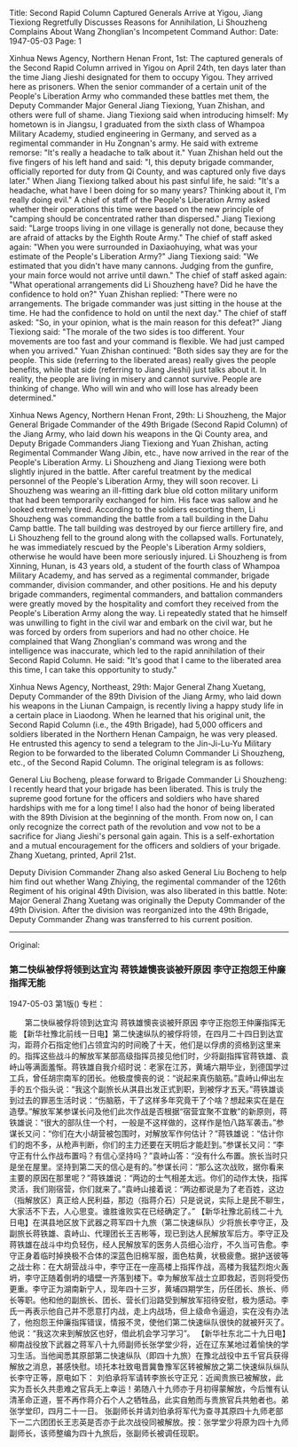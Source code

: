 Title: Second Rapid Column Captured Generals Arrive at Yigou, Jiang Tiexiong Regretfully Discusses Reasons for Annihilation, Li Shouzheng Complains About Wang Zhonglian's Incompetent Command
Author:
Date: 1947-05-03
Page: 1

Xinhua News Agency, Northern Henan Front, 1st: The captured generals of the Second Rapid Column arrived in Yigou on April 24th, ten days later than the time Jiang Jieshi designated for them to occupy Yigou. They arrived here as prisoners. When the senior commander of a certain unit of the People's Liberation Army who commanded these battles met them, the Deputy Commander Major General Jiang Tiexiong, Yuan Zhishan, and others were full of shame. Jiang Tiexiong said when introducing himself: My hometown is in Jiangsu, I graduated from the sixth class of Whampoa Military Academy, studied engineering in Germany, and served as a regimental commander in Hu Zongnan's army. He said with extreme remorse: "It's really a headache to talk about it." Yuan Zhishan held out the five fingers of his left hand and said: "I, this deputy brigade commander, officially reported for duty from Qi County, and was captured only five days later." When Jiang Tiexiong talked about his past sinful life, he said: "It's a headache, what have I been doing for so many years? Thinking about it, I'm really doing evil." A chief of staff of the People's Liberation Army asked whether their operations this time were based on the new principle of "camping should be concentrated rather than dispersed." Jiang Tiexiong said: "Large troops living in one village is generally not done, because they are afraid of attacks by the Eighth Route Army." The chief of staff asked again: "When you were surrounded in Daxiaohuying, what was your estimate of the People's Liberation Army?" Jiang Tiexiong said: "We estimated that you didn't have many cannons. Judging from the gunfire, your main force would not arrive until dawn." The chief of staff asked again: "What operational arrangements did Li Shouzheng have? Did he have the confidence to hold on?" Yuan Zhishan replied: "There were no arrangements. The brigade commander was just sitting in the house at the time. He had the confidence to hold on until the next day." The chief of staff asked: "So, in your opinion, what is the main reason for this defeat?" Jiang Tiexiong said: "The morale of the two sides is too different. Your movements are too fast and your command is flexible. We had just camped when you arrived." Yuan Zhishan continued: "Both sides say they are for the people. This side (referring to the liberated areas) really gives the people benefits, while that side (referring to Jiang Jieshi) just talks about it. In reality, the people are living in misery and cannot survive. People are thinking of change. Who will win and who will lose has already been determined."

Xinhua News Agency, Northern Henan Front, 29th: Li Shouzheng, the Major General Brigade Commander of the 49th Brigade (Second Rapid Column) of the Jiang Army, who laid down his weapons in the Qi County area, and Deputy Brigade Commanders Jiang Tiexiong and Yuan Zhishan, acting Regimental Commander Wang Jibin, etc., have now arrived in the rear of the People's Liberation Army. Li Shouzheng and Jiang Tiexiong were both slightly injured in the battle. After careful treatment by the medical personnel of the People's Liberation Army, they will soon recover. Li Shouzheng was wearing an ill-fitting dark blue old cotton military uniform that had been temporarily exchanged for him. His face was sallow and he looked extremely tired. According to the soldiers escorting them, Li Shouzheng was commanding the battle from a tall building in the Dahu Camp battle. The tall building was destroyed by our fierce artillery fire, and Li Shouzheng fell to the ground along with the collapsed walls. Fortunately, he was immediately rescued by the People's Liberation Army soldiers, otherwise he would have been more seriously injured. Li Shouzheng is from Xinning, Hunan, is 43 years old, a student of the fourth class of Whampoa Military Academy, and has served as a regimental commander, brigade commander, division commander, and other positions. He and his deputy brigade commanders, regimental commanders, and battalion commanders were greatly moved by the hospitality and comfort they received from the People's Liberation Army along the way. Li repeatedly stated that he himself was unwilling to fight in the civil war and embark on the civil war, but he was forced by orders from superiors and had no other choice. He complained that Wang Zhonglian's command was wrong and the intelligence was inaccurate, which led to the rapid annihilation of their Second Rapid Column. He said: "It's good that I came to the liberated area this time, I can take this opportunity to study."

Xinhua News Agency, Northeast, 29th: Major General Zhang Xuetang, Deputy Commander of the 89th Division of the Jiang Army, who laid down his weapons in the Liunan Campaign, is recently living a happy study life in a certain place in Liaodong. When he learned that his original unit, the Second Rapid Column (i.e., the 49th Brigade), had 5,000 officers and soldiers liberated in the Northern Henan Campaign, he was very pleased. He entrusted this agency to send a telegram to the Jin-Ji-Lu-Yu Military Region to be forwarded to the liberated Column Commander Li Shouzheng, etc., of the Second Rapid Column. The original telegram is as follows:

General Liu Bocheng, please forward to Brigade Commander Li Shouzheng: I recently heard that your brigade has been liberated. This is truly the supreme good fortune for the officers and soldiers who have shared hardships with me for a long time! I also had the honor of being liberated with the 89th Division at the beginning of the month. From now on, I can only recognize the correct path of the revolution and vow not to be a sacrifice for Jiang Jieshi's personal gain again. This is a self-exhortation and a mutual encouragement for the officers and soldiers of your brigade. Zhang Xuetang, printed, April 21st.

Deputy Division Commander Zhang also asked General Liu Bocheng to help him find out whether Wang Zhiying, the regimental commander of the 126th Regiment of his original 49th Division, was also liberated in this battle. Note: Major General Zhang Xuetang was originally the Deputy Commander of the 49th Division. After the division was reorganized into the 49th Brigade, Deputy Commander Zhang was transferred to his current position.



<hr /> 

Original: 


### 第二快纵被俘将领到达宜沟  蒋铁雄懊丧谈被歼原因  李守正抱怨王仲廉指挥无能

1947-05-03
第1版()
专栏：

　　第二快纵被俘将领到达宜沟
    蒋铁雄懊丧谈被歼原因
    李守正抱怨王仲廉指挥无能
    【新华社豫北前线一日电】第二快速纵队的被俘将领，在四月二十四日到达宜沟，距蒋介石指定他们占领宜沟的时间晚了十天，他们是以俘虏的资格到这里来的。指挥这些战斗的解放军某部高级指挥员接见他们时，少将副指挥官蒋铁雄、袁峙山等满面羞惭。蒋铁雄自我介绍时说：老家在江苏，黄埔六期毕业，到德国学过工兵，曾任胡宗南军的团长。他极度懊丧的说：“说起来真伤脑筋。”袁峙山伸出左手的五个指头说：“我这个副旅长从淇县出发正式到职，到被俘才五天。”蒋铁雄谈到过去的罪恶生活时说：“伤脑筋，干了这样多年究竟干了个啥？想起来实在是在造孽。”解放军某参谋长问及他们此次作战是否根据“宿营宜聚不宜散”的新原则，蒋铁雄说：“很大的部队住一个村，一般是不这样做的，这样作是怕八路军袭击。”参谋长又问：“你们在大小胡营被包围时，对解放军作何估计？”蒋铁雄说：“估计你们的炮不多，从枪声判断，你们的主力还要在天明后才能赶到。”参谋长又问：“李守正有什么作战布置吗？有信心坚持吗？”袁峙山答：“没有什么布置。旅长当时只是坐在屋里。坚持到第二天的信心是有的。”参谋长问：“那么这次战败，据你看来主要的原因在那里呢？”蒋铁雄说：“两边的士气相差太远。你们的动作太快，指挥灵活，我们刚宿营，你们就来了。”袁峙山接着说：“两边都说是为了老百姓，这边（指解放区）真正给人民利益，那边（指蒋介石）只是说说，实际上是民不聊生，大家活不下去，人心思变。谁胜谁败实在已经确定了。”
    【新华社豫北前线二十九日电】在淇县地区放下武器之蒋军四十九旅（第二快速纵队）少将旅长李守正，及副旅长蒋铁雄、袁峙山、代理团长王吉彬等，现已到达人民解放军后方。李守正及蒋铁雄在战斗中均负轻伤，经人民解放军的医务人员细心治疗，不久当可告愈。李守正身着临时掉换极不合体的深蓝色旧棉军服，面色枯黄，状极疲惫。据护送彼等之战士称：在大胡营战斗中，李守正在一座高楼上指挥作战，高楼为我猛烈炮火轰坍，李守正随着倒坍的墙壁一齐落到楼下。幸为解放军战士立即救起，否则将受伤更重。李守正为湖南新宁人，现年四十三岁，黄埔四期学生，历任团长、旅长、师长等职。他和他的副旅长、团长、营长们沿路受到解放军招待安慰，极为感动。李氏一再表示他自己并不愿意打内战，走上内战场，但上级命令逼迫，实在没有办法了，他抱怨王仲廉指挥错误，情报不灵，使他们第二快速纵队很快的就被歼灭了。他说：“我这次来到解放区也好，借此机会学习学习”。
    【新华社东北二十九日电】柳南战役放下武器之蒋军八十九师副师长张学堂少将，近在辽东某地过着愉快的学习生活。当他闻悉其原部第二快速纵队（即四十九旅）在豫北战役中五千官兵获得解放之消息，甚感快慰。顷托本社致电晋冀鲁豫军区转被解放之第二快速纵队纵队长李守正等，原电如下：
    刘伯承将军请转李旅长守正兄：近闻贵旅已被解放，此实为吾长久共患难之官兵无上幸运！弟随八十九师亦于月初得蒙解放，今后惟有认清革命正道，誓不再作蒋介石个人之牺牲品，此实自勉而与贵旅官兵共勉者也。弟张学堂印，四月二十一日。
    张副师长并请刘伯承将军代为查寻其原四十九师老部下一二六团团长王志英是否亦于此次战役同被解放。按：张学堂少将原为四十九师副师长，该师整编为四十九旅后，张副师长被调任现职。
